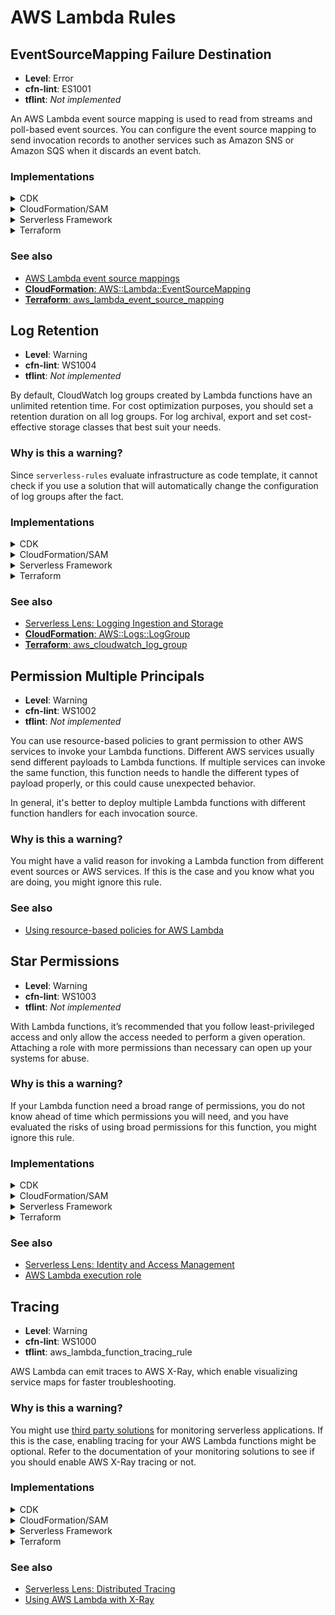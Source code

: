 AWS Lambda Rules
================

## EventSourceMapping Failure Destination

* __Level__: Error
* __cfn-lint__: ES1001
* __tflint__: _Not implemented_

An AWS Lambda event source mapping is used to read from streams and poll-based event sources. You can configure the event source mapping to send invocation records to another services such as Amazon SNS or Amazon SQS when it discards an event batch.

### Implementations

<details>
<summary>CDK</summary>

```typescript
import { EventSourceMapping, SqsDlq, StartingPosition } from '@aws-cdk/aws-lambda';

export class MyStack extends cdk.Stack {
  constructor(scope: cdk.Construct, id: string, props?: cdk.StackProps) {
    super(scope, id, props);

    new EventSourceMapping(scope, "MyEventSourceMapping", {
      target: myFunction,
      eventSourceArn: 'arn:aws:dynamodb:us-east-1:111122223333:table/my-table/stream/my-stream',
      startingPosition: StartingPosition.LATEST,
      onFailure: SqsDlq(mySqsQueue),
    });
  }
}
```
</details>

<details>
<summary>CloudFormation/SAM</summary>

__JSON__

```json
{
  "Resource": {
    "MyEventSourceMapping": {
      "Type": "AWS::Lambda::EventSourceMapping",
      "Properties": {
        // Required properties
        "FunctionName": "my-function",
        "EventSourceArn": "arn:aws:dynamodb:us-east-1:111122223333:table/my-table/stream/my-stream",
        "StartingPosition": "LATEST",

        // Add an OnFailure destination on the event source mapping
        "DestinationConfig": {
          "OnFailure": {
            "Destination": "arn:aws:sqs:us-east-1:111122223333:my-dlq"
          }
        }
      }
    }
  }
}
```

__YAML__

```yaml
Resources:
  MyEventSourceMapping:
    Type: AWS::Lambda::EventSourceMapping
    Properties:
      # Required properties
      FunctionName: my-function
      EventSourceArn: arn:aws:dynamodb:us-east-1:111122223333:table/my-table/stream/my-stream
      StartingPosition: LATEST

      # Add an OnFailure destination on the event source mapping
      DestinationConfig:
        OnFailure:
          Destination: arn:aws:sqs:us-east-1:111122223333:my-dlq 
```
</details>

<details>
<summary>Serverless Framework</summary>

```yaml
functions:
  MyFunction:
    handler: hello.handler

resources:
  Resources:
    MyEventSourceMapping:
      Type: AWS::Lambda::EventSourceMapping
      Properties:
        # Required properties
        FunctionName:
          Fn::Ref: MyFunction
        EventSourceArn: arn:aws:dynamodb:us-east-1:111122223333:table/my-table/stream/my-stream
        StartingPosition: LATEST

        # Add an OnFailure destination on the event source mapping
        DestinationConfig:
          OnFailure:
            Destination: arn:aws:sqs:us-east-1:111122223333:my-dlq 
```
</details>

<details>
<summary>Terraform</summary>

```hcl
resource "aws_lambda_event_source_mapping" "this" {
  # Required fields
  event_source_arn  = "arn:aws:dynamodb:us-east-1:111122223333:table/my-table/stream/my-stream"
  function_name     = "my-function"
  starting_position = "LATEST"

  # Add an OnFailure destination on the event source mapping
  destination_config {
    on_failure {
      destination_arn = "arn:aws:sqs:us-east-1:111122223333:my-dlq"
    }
  }
}
```

</details>

### See also

* [AWS Lambda event source mappings](https://docs.aws.amazon.com/lambda/latest/dg/invocation-eventsourcemapping.html)
* [__CloudFormation__: AWS::Lambda::EventSourceMapping](https://docs.aws.amazon.com/AWSCloudFormation/latest/UserGuide/aws-resource-lambda-eventsourcemapping.html#cfn-lambda-eventsourcemapping-destinationconfig)
* [__Terraform__: aws_lambda_event_source_mapping](https://registry.terraform.io/providers/hashicorp/aws/latest/docs/resources/lambda_event_source_mapping)

## Log Retention

* __Level__: Warning
* __cfn-lint__: WS1004
* __tflint__: _Not implemented_

By default, CloudWatch log groups created by Lambda functions have an unlimited retention time. For cost optimization purposes, you should set a retention duration on all log groups. For log archival, export and set cost-effective storage classes that best suit your needs.

### Why is this a warning?

Since `serverless-rules` evaluate infrastructure as code template, it cannot check if you use a solution that will automatically change the configuration of log groups after the fact.

### Implementations

<details>
<summary>CDK</summary>

```typescript
import { Code, Function, Runtime } from '@aws-cdk/aws-lambda';
import { LogGroup, RetentionDays } from '@aws-cdk/aws-logs';

export class MyStack extends cdk.Stack {
  constructor(scope: cdk.Construct, id: string, props?: cdk.StackProps) {
    super(scope, id, props);

    myFunction = new Function(
      scope, 'MyFunction',
      {
        code: Code.fromAsset('src/hello/'),
        handler: 'main.handler',
        runtime: Runtime.PYTHON_3_8,
      }
    )

    // Explicit log group that refers to the Lambda function
    myLogGroup = new LogGroup(
      scope, 'MyLogGroup',
      {
        logGroupName: `/aws/lambda/${myFunction.functionName}`,
        retention: RetentionDays.ONE_WEEK,
      }
    )
  }
}
```
</details>

<details>
<summary>CloudFormation/SAM</summary>

__JSON__

```json
{
  "Resources": {
    // Lambda function
    "Function": {
      "Type": "AWS::Serverless::Function",
      "Properties": {
        "CodeUri": ".",
        "Runtime": "python3.8",
        "Handler": "main.handler",
        "Tracing": "Active"
      }
    },

    // Explicit log group that refers to the Lambda function
    "LogGroup": {
      "Type": "AWS::Logs::LogGroup",
      "Properties": {
        "LogGroupName": {
          "Fn::Sub": "/aws/lambda/${Function}"
        },
        // Explicit retention time
        "RetentionInDays": 7
      }
    }
  }
}
```

__YAML__

```yaml
Resources:
  Function:
    Type: AWS::Serverless::Function
    Properties:
      CodeUri: .
      Runtime: python3.8
      Handler: main.handler
      Tracing: Active

  # Explicit log group that refers to the Lambda function
  LogGroup:
    Type: AWS::Logs::LogGroup
    Properties:
      LogGroupName: !Sub "/aws/lambda/${Function}"
      # Explicit retention time
      RetentionInDays: 7
```
</details>

<details>
<summary>Serverless Framework</summary>

```yaml
provider:
  name: aws
  runtime: python3.8
  lambdaHashingVersion: '20201221'
  # This will automatically create the log group with retention
  logRetentionInDays: 14
    
functions:
  hello:
    handler: handler.hello

```
</details>

<details>
<summary>Terraform</summary>

```hcl
resource "aws_lambda_function" "this" {
  function_name = "my-function"
  handler       = "main.handler"
  runtime       = "python3.8"
  filename      = "function.zip"
  role          = "arn:aws:iam::111122223333:role/my-function-role"
}

# Explicit log group
resource "aws_cloudwatch_log_group" "this" {
  name              = "/aws/lambda/{aws_lambda_function.this.function_name}
  # Explicit retention time
  retention_in_days = 7
}
```
</details>

### See also

* [Serverless Lens: Logging Ingestion and Storage](https://docs.aws.amazon.com/wellarchitected/latest/serverless-applications-lens/logging-ingestion-and-storage.html)
* [__CloudFormation__: AWS::Logs::LogGroup](https://docs.aws.amazon.com/AWSCloudFormation/latest/UserGuide/aws-resource-logs-loggroup.html)
* [__Terraform__: aws_cloudwatch_log_group](https://registry.terraform.io/providers/hashicorp/aws/latest/docs/resources/cloudwatch_log_group)

## Permission Multiple Principals

* __Level__: Warning
* __cfn-lint__: WS1002
* __tflint__: _Not implemented_

You can use resource-based policies to grant permission to other AWS services to invoke your Lambda functions. Different AWS services usually send different payloads to Lambda functions. If multiple services can invoke the same function, this function needs to handle the different types of payload properly, or this could cause unexpected behavior.

In general, it's better to deploy multiple Lambda functions with different function handlers for each invocation source.

### Why is this a warning?

You might have a valid reason for invoking a Lambda function from different event sources or AWS services. If this is the case and you know what you are doing, you might ignore this rule.

### See also
* [Using resource-based policies for AWS Lambda](https://docs.aws.amazon.com/lambda/latest/dg/access-control-resource-based.html)

## Star Permissions

* __Level__: Warning
* __cfn-lint__: WS1003
* __tflint__: _Not implemented_

 With Lambda functions, it’s recommended that you follow least-privileged access and only allow the access needed to perform a given operation. Attaching a role with more permissions than necessary can open up your systems for abuse.

 ### Why is this a warning?

If your Lambda function need a broad range of permissions, you do not know ahead of time which permissions you will need, and you have evaluated the risks of using broad permissions for this function, you might ignore this rule.


### Implementations

<details>
<summary>CDK</summary>

```typescript
import { AttributeType, Table } from '@aws-cdk/aws-dynamodb';
import { Code, Function, Runtime } from '@aws-cdk/aws-lambda';

export class MyStack extends cdk.Stack {
  constructor(scope: cdk.Construct, id: string, props?: cdk.StackProps) {
    super(scope, id, props);

    myTable = new Table(
      scope, 'MyTable',
      {
        partitionKey: {
          name: 'id',
          type: AttributeType.STRING,
        }
      },
    );

    myFunction = new Function(
      scope, 'MyFunction',
      {
        code: Code.fromAsset('src/hello/'),
        handler: 'main.handler',
        runtime: Runtime.PYTHON_3_8,
      }
    );

    // Grant read access to the DynamoDB table
    table.grantReadData(myFunction);
  }
}
```
</details>

<details>
<summary>CloudFormation/SAM</summary>

__JSON__

```json
{
  "Resources": {
    "MyFunction": {
      "Type": "AWS::Serverless::Function",
      "Properties": {
        "CodeUri": ".",
        "Runtime": "python3.8",
        "Handler": "main.handler",

        "Policies": [{
          "Version": "2012-10-17",
          "Statement": [{
            "Effect": "Allow",
            // Tightly scoped permissions to just 's3:GetObject'
            // instead of 's3:*' or '*'
            "Action": "s3:GetObject",
            "Resource": "arn:aws:s3:::my-bucket/*"
          }]
        }]
      }
    }
  }
}
```

__YAML__

```yaml
Resources:
  MyFunction:
    Type: AWS::Serverless::Function
    Properties:
      CodeUri: .
      Runtime: python3.8
      Handler: main.handler

      Policies:
        - Version: "2012-10-17"
          Statement:
            - Effect: Allow
              # Tightly scoped permissions to just 's3:GetObject'
              # instead of 's3:*' or '*'
              Action: s3:GetObject
              Resource: "arn:aws:s3:::my-bucket/*"
```
</details>

<details>
<summary>Serverless Framework</summary>

```yaml
provider:
  name: aws
  iam:
    role:
      name: my-function-role
      statements:
        - Effect: Allow
          # Tightly scoped permissions to just 's3:GetObject'
          # instead of 's3:*' or '*'
          Action: s3:GetObject
          Resource: "arn:aws:s3:::my-bucket/*"
    
functions:
  hello:
    handler: handler.hello
```
</details>

<details>
<summary>Terraform</summary>

```hcl
resource "aws_iam_role" "this" {
  name = "my-function-role"
  assume_role_policy = data.aws_iam_policy_document.assume.json

  inline_policy {
    name = "FunctionPolicy"
    policy = data.aws_iam_policy_document.this.json
  }
}

data "aws_iam_policy_document" "assume" {
  statement {
    actions = ["sts:AssumeRole"]
    principals {
      type       = "Service"
      identifiers = ["lambda.amazonaws.com"]
    }
  }
}

data "aws_iam_policy_document" "this" {
  statement {
    # Tightly scoped permissions to just 'dynamodb:Query'
    # instead of 'dynamodb:*' or '*'
    actions = ["dynamodb:Query"]
    resources = ["arn:aws:dynamodb:eu-west-1:111122223333:table/my-table"]
  }
}

resource "aws_lambda_function" "this" {
  function_name = "my-function"
  handler       = "main.handler"
  runtime       = "python3.8"
  filename      = "function.zip"
  role          = aws_iam_role.this.arn
}
```
</details>

### See also
* [Serverless Lens: Identity and Access Management](https://docs.aws.amazon.com/wellarchitected/latest/serverless-applications-lens/identity-and-access-management.html)
* [AWS Lambda execution role](https://docs.aws.amazon.com/lambda/latest/dg/lambda-intro-execution-role.html)

## Tracing

* __Level__: Warning
* __cfn-lint__: WS1000
* __tflint__: aws_lambda_function_tracing_rule

AWS Lambda can emit traces to AWS X-Ray, which enable visualizing service maps for faster troubleshooting.

### Why is this a warning?

You might use [third party solutions](https://aws.amazon.com/lambda/partners/) for monitoring serverless applications. If this is the case, enabling tracing for your AWS Lambda functions might be optional. Refer to the documentation of your monitoring solutions to see if you should enable AWS X-Ray tracing or not.

### Implementations

<details>
<summary>CDK</summary>

```typescript
import { Code, Function, Runtime, Tracing } from '@aws-cdk/aws-lambda';

export class MyStack extends cdk.Stack {
  constructor(scope: cdk.Construct, id: string, props?: cdk.StackProps) {
    super(scope, id, props);

    myFunction = new Function(
      scope, 'MyFunction',
      {
        code: Code.fromAsset('src/hello/'),
        handler: 'main.handler',
        runtime: Runtime.PYTHON_3_8,
        // Enable active tracing
        tracing: Tracing.ACTIVE,
      }
    );
  }
}
```
</details>

<details>
<summary>CloudFormation/SAM</summary>

__JSON__

```json
{
  "Resources": {
    "MyFunction": {
      "Type": "AWS::Serverless::Function",
      "Properties": {
        // Required properties
        "CodeUri": ".",
        "Runtime": "python3.8",
        "Handler": "main.handler",

        // Enable active tracing
        "Tracing": "Active"
      }
    }
  }
}
```

__YAML__

```yaml
Resources:
  MyFunction:
    Type: AWS::Serverless::Function
    Properties:
      # Required properties
      CodeUri: .
      Runtime: python3.8
      Handler: main.handler

      # Enable active tracing
      Tracing: Active
```
</details>

<details>
<summary>Serverless Framework</summary>

```yaml
provider:
  tracing:
    # Enable active tracing for Lambda functions
    lambda: true

functions:
  hello:
    handler: handler.hello
```
</details>

<details>
<summary>Terraform</summary>

```hcl
resource "aws_lambda_function" "this" {
  function_name = "my-function"
  runtime       = "python3.8"
  handler       = "main.handler"
  filename      = "function.zip"

  # Enable active tracing
  tracing_config {
    mode = "Active"
  }
}
```
</details>

### See also

* [Serverless Lens: Distributed Tracing](https://docs.aws.amazon.com/wellarchitected/latest/serverless-applications-lens/distributed-tracing.html)
* [Using AWS Lambda with X-Ray](https://docs.aws.amazon.com/lambda/latest/dg/services-xray.html)